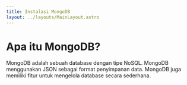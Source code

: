 ```yaml
---
title: Instalasi MongoDB
layout: ../layouts/MainLayout.astro
---
```


# Apa itu MongoDB?
MongoDB adalah sebuah database dengan tipe NoSQL. MongoDB menggunakan JSON sebagai format penyimpanan data. MongoDB juga memiliki fitur untuk mengelola database secara sederhana. 